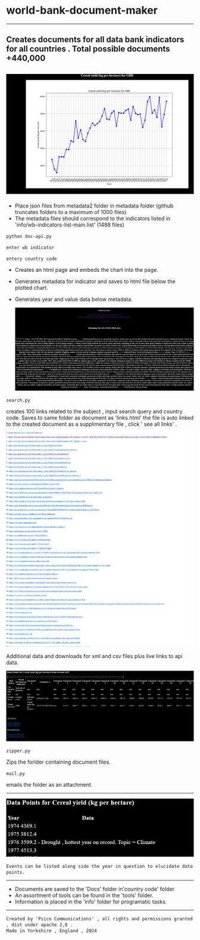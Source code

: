 # world-bank-document-maker
------------------------------------------------------------------------------------------------------
Creates documents for all data bank indicators for all countries .  Total possible documents  +440,000
----------------------------------------------------------------------------------------------------------

![Alt Text](doc.png)
-----------------------------------------------------------------------------

* Place json files from metadata2 folder in metadata folder (github truncates folders to a maximum of 1000 files)
* The metadata files should correspond to the indicators listed in 'info/wb-indicators-list-main.list' (1488 files)

```
python doc-api.py
```
```
enter wb indicator
```
```
entery country code
```

* Creates an html page and embeds the chart into the page.
* Generates metadata for indicator and saves to html file below the plotted chart.
* Generates year and value data below metadata.

  ![Alt Text](meta.png)

```
search.py
```
creates 100 links related to the subject , input search query and country code. Saves to same folder as document as 'links.html'
the file is auto linked to the created document as a supplimentary file , click ' see all links' .


![Alt Text](links.png)

Additional data and downloads for xml and csv files plus live links to api data.

![Alt Text](extra.png)

```
zipper.py
```
Zips the forlder containing document files.
```
mail.py
```

emails the folder as an attachment.

--------------------------------------------------------------------------------------------------
![Alt Text](event.png)


    Events can be listed along side the year in question to elucidate data points.
--------------------------------------------------------------------------------------------------
* Documents are saved to the 'Docs' folder in'country code' folder
* An assortment of tools can be found in the 'tools' folder.
* Information is placed in the 'info' folder for programatic tasks.
--------------------------------------------------------------------------------------------------
```
Created by 'Psico Communications' , all rights and permissions granted , dist under apache 2,0 .
Made in Yorkshire , England , 2024
```


